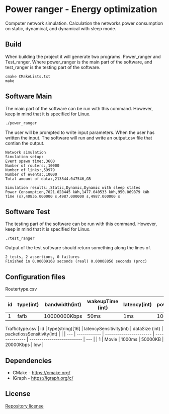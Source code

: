 # Power ranger - Energy optimization
Computer network simulation. Calculation the networks power consumption on static, dynamical, and dynamical with sleep mode. 

## Build
When building the project it will generate two programs. Power_ranger and Test_ranger. Where power_ranger is the main part of the software, and test_ranger is the testing part of the software.

    cmake CMakeLists.txt
    make

## Software Main
The main part of the software can be run with this command. However, keep in mind that it is specified for Linux. 

    ./power_ranger

The user will be prompted to write input parameters. 
When the user has written the input. The software will run and write an output.csv file that contian the output.


    Network simulation
    Simulation setup:
    Event spawn time:,3600
    Number of routers:,10000
    Number of links:,59979
    Number of events:,10000
    Total amount of data:,213844.047546,GB

    Simulation results:,Static,Dynamic,Dynamic with sleep states
    Power Consumption,7021.028445 kWh,1477.040533 kWh,950.069879 kWh
    Time (s),40836.000000 s,4987.000000 s,4987.000000 s



## Software Test
The testing part of the software can be run with this command. However, keep in mind that it is specified for Linux. 

    ./test_ranger
    
Output of the test software should return something along the lines of.
       
    2 tests, 2 assertions, 0 failures
    Finished in 0.00009168 seconds (real) 0.00008856 seconds (proc)

## Configuration files
Routertype.csv

| id  | type(int) | bandwidth(int) | wakeupTime (int) | latency(int) | powerIdle(int) | powerPeak (int) | powerSleep | packetMemory (int) |
| --- | --------- | -------------- | ---------------- | ------------ | -------------- | --------------- | ---------- | ------------------ |
| 1   | fafb      | 10000000Kbps   | 50ms             | 1ms          | 100W           | 250W            | 20W        | 16000B             |

Traffictype.csv
| id  | type(string)[16] | latencySensitivity(int) | dataSize (int) | packetlossSensitivity(int) |     |
| --- | ------------ | ----------------------- | -------------- | -------------------------- | --- |
| 1   | Movie        | 1000ms                  | 50000KB        | 20000Kbps                  | low |

## Dependencies
- CMake - https://cmake.org/
- IGraph - https://igraph.org/c/

## License
<a href="https://github.com/Murmeldyret/power_ranger/blob/main/LICENSE">Repository license</a>
